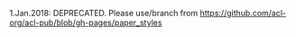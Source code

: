 1.Jan.2018: DEPRECATED.  Please use/branch from https://github.com/acl-org/acl-pub/blob/gh-pages/paper_styles
